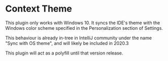 # Context Theme

This plugin only works with Windows 10. It syncs the IDE's theme with the Windows color scheme specified in the Personalization section of Settings.

This behaviour is already in-tree in IntelliJ community under the name "Sync with OS theme", and will likely be included in 2020.3

This plugin will act as a polyfill until that version release.